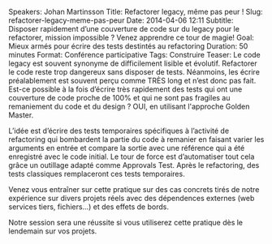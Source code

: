 Speakers: Johan Martinsson
Title: Refactorer legacy, même pas peur !
Slug: refactorer-legacy-meme-pas-peur
Date: 2014-04-06 12:11
Subtitle: Disposer rapidement d’une couverture de code sur du legacy pour le refactorer, mission impossible ? Venez apprendre ce tour de magie!
Goal: Mieux armés pour écrire des tests destintés au refactoring
Duration: 50 minutes
Format: Conférence participative
Tags: Construire
Teaser: Le code legacy est souvent synonyme de difficilement lisible et évolutif. Refactorer le code reste trop dangereux sans disposer de tests. Néanmoins, les écrire préalablement est souvent perçu comme TRÈS long et n’est donc pas fait. Est-ce possible à la fois d’écrire très rapidement des tests qui ont une couverture de code proche de 100% et qui ne sont pas fragiles au remaniement du code et du design ? OUI, en utilisant l'approche Golden Master.


L’idée est d’écrire des tests temporaires spécifiques à l’activité de refactoring qui bombardent la partie du code à remanier en faisant varier les arguments en entrée et compare la sortie avec une référence qui a été enregistré avec le code initial. Le tour de force est d’automatiser tout cela grâce un outillage adapté comme Approvals Test. Après le refactoring, des tests classiques remplaceront ces tests temporaires.

Venez vous entraîner sur cette pratique sur des cas concrets tirés de notre expérience sur divers projets réels avec des dépendences externes (web services tiers, fichiers…) et des effets de bords.

Notre session sera une réussite si vous utiliserez cette pratique dès le lendemain sur vos projets.


